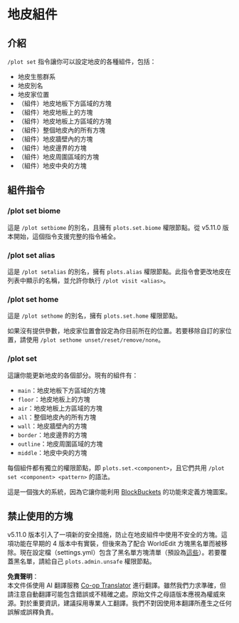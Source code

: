 <!--
CO_OP_TRANSLATOR_METADATA:
{
  "original_hash": "4d398efdd72f9d2244a9abf350baef7e",
  "translation_date": "2025-05-13T03:58:33+00:00",
  "source_file": "plotsquared/customization/plot-components.md",
  "language_code": "tw"
}
-->
# 地皮組件

## 介紹

`/plot set` 指令讓你可以設定地皮的各種組件，包括：

* 地皮生態群系
* 地皮別名
* 地皮家位置
* （組件）地皮地板下方區域的方塊
* （組件）地皮地板上的方塊
* （組件）地皮地板上方區域的方塊
* （組件）整個地皮內的所有方塊
* （組件）地皮牆壁內的方塊
* （組件）地皮邊界的方塊
* （組件）地皮周圍區域的方塊
* （組件）地皮中央的方塊

## 組件指令

### /plot set biome

這是 `/plot setbiome` 的別名，且擁有 `plots.set.biome` 權限節點。從 v5.11.0 版本開始，這個指令支援完整的指令補全。

### /plot set alias

這是 `/plot setalias` 的別名，擁有 `plots.alias` 權限節點。此指令會更改地皮在列表中顯示的名稱，並允許你執行 `/plot visit <alias>`。

### /plot set home

這是 `/plot sethome` 的別名，擁有 `plots.set.home` 權限節點。

如果沒有提供參數，地皮家位置會設定為你目前所在的位置。若要移除自訂的家位置，請使用 `/plot sethome unset/reset/remove/none`。

### /plot set <component>

這讓你能更新地皮的各個部分。現有的組件有：

* `main`：地皮地板下方區域的方塊
* `floor`：地皮地板上的方塊
* `air`：地皮地板上方區域的方塊
* `all`：整個地皮內的所有方塊
* `wall`：地皮牆壁內的方塊
* `border`：地皮邊界的方塊
* `outline`：地皮周圍區域的方塊
* `middle`：地皮中央的方塊

每個組件都有獨立的權限節點，即 `plots.set.<component>`，且它們共用 `/plot set <component> <pattern>` 的語法。

這是一個強大的系統，因為它讓你能利用 [BlockBuckets](../block-bucket.md) 的功能來定義方塊圖案。

## 禁止使用的方塊

v5.11.0 版本引入了一項新的安全措施，防止在地皮組件中使用不安全的方塊。這項功能在早期的 4 版本中有實裝，但後來為了配合 WorldEdit 方塊黑名單而被移除。現在設定檔（settings.yml）包含了黑名單方塊清單（預設為[這些](../configuration/settings.md)）。若要覆蓋黑名單，請給自己 `plots.admin.unsafe` 權限節點。

**免責聲明**：  
本文件係使用 AI 翻譯服務 [Co-op Translator](https://github.com/Azure/co-op-translator) 進行翻譯。雖然我們力求準確，但請注意自動翻譯可能包含錯誤或不精確之處。原始文件之母語版本應視為權威來源。對於重要資訊，建議採用專業人工翻譯。我們不對因使用本翻譯所產生之任何誤解或誤釋負責。